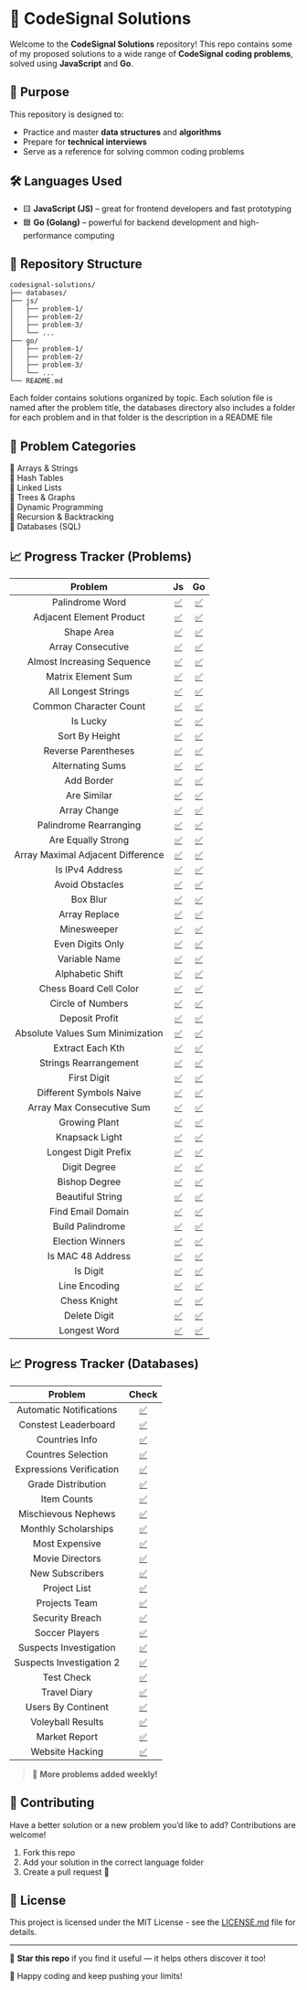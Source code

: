 # 🧠 CodeSignal Solutions

Welcome to the **CodeSignal Solutions** repository! This repo contains some of my proposed solutions to a wide range of **CodeSignal coding problems**, solved using **JavaScript** and **Go**.

## 🚀 Purpose

This repository is designed to:
- Practice and master **data structures** and **algorithms**
- Prepare for **technical interviews**
- Serve as a reference for solving common coding problems

## 🛠️ Languages Used

- 🟨 **JavaScript (JS)** – great for frontend developers and fast prototyping
- 🟦 **Go (Golang)** – powerful for backend development and high-performance computing

## 📂 Repository Structure

```
codesignal-solutions/
├── databases/
├── js/
│   ├── problem-1/
│   ├── problem-2/
│   ├── problem-3/
│   └── ...
├── go/
│   ├── problem-1/
│   ├── problem-2/
│   ├── problem-3/
│   └── ...
└── README.md
```

Each folder contains solutions organized by topic. Each solution file is named after the problem title, the databases directory also includes a folder for each problem and in that folder is the description in a README file
<!-- and includes:
- ✅ Problem description
- ✅ Time and space complexity
- ✅ Clear and concise code
- ✅ Comments explaining the logic -->

## 🧩 Problem Categories

🔹 Arrays & Strings  
🔹 Hash Tables  
🔹 Linked Lists  
🔹 Trees & Graphs  
🔹 Dynamic Programming  
🔹 Recursion & Backtracking  
🔹 Databases (SQL)


## 📈 Progress Tracker (Problems)


|             **Problem**             |                 **Js**                 |                               **Go**                               |
|:-----------------------------------:|:--------------------------------------:|:------------------------------------------------------------------:|
|           Palindrome Word           |       [✅](js/palindrome-word.js)       |             [✅](go/palindrome-word/palindrome-word.go)             |
|       Adjacent Element Product      |   [✅](js/adjacent-element-product.js)  |    [✅](go/adjacent-element-product/adjacent-element-product.go)    |
|              Shape Area             |          [✅](js/shape-area.js)         |                  [✅](go/shape-area/shape-area.go)                  |
|          Array Consecutive          |      [✅](js/array-consecutive.js)      |           [✅](go/array-consecutive/array-consecutive.go)           |
|      Almost Increasing Sequence     |  [✅](js/almost-increasing-sequence.js) |  [✅](go/almost-increasing-sequence/almost-increasing-sequence.go)  |
|          Matrix Element Sum         |      [✅](js/matrix-element-sum.js)     |          [✅](go/matrix-element-sum/matrix-element-sum.go)          |
|         All Longest Strings         |     [✅](js/all-longest-strings.js)     |         [✅](go/all-longest-strings/all-longest-strings.go)         |
|        Common Character Count       |    [✅](js/common-character-count.js)   |      [✅](go/common-character-count/common-character-count.go)      |
|               Is Lucky              |           [✅](js/is-lucky.js)          |                    [✅](go/is-lucky/is-lucky.go)                    |
|            Sort By Height           |        [✅](js/sort-by-height.js)       |              [✅](go/sort-by-height/sort-by-height.go)              |
|         Reverse Parentheses         |     [✅](js/reverse-parentheses.js)     |         [✅](go/reverse-parentheses/reverse-parentheses.go)         |
|           Alternating Sums          |       [✅](js/alternating-sums.js)      |            [✅](go/alternating-sums/alternating-sums.go)            |
|              Add Border             |          [✅](js/addBorder.js)          |                   [✅](go/addBorder/addBorder.go)                   |
|             Are Similar             |         [✅](js/are-similar.js)         |                 [✅](go/are-similar/are-similar.go)                 |
|             Array Change            |         [✅](js/array-change.js)        |                [✅](go/array-change/array-change.go)                |
|        Palindrome Rearranging       |    [✅](js/palindrome-rearranging.js)   |      [✅](go/palindrome-rearranging/palindrome-rearranging.go)      |
|          Are Equally Strong         |      [✅](js/are-equally-strong.js)     |          [✅](go/are-equally-strong/are-equally-strong.go)          |
| Array Maximal Adjacent   Difference | [✅](js/array-maximal-adjacent-diff.js) | [✅](go/array-maximal-adjacent-diff/array-maximal-adjacent-diff.go) |
|           Is IPv4 Address           |       [✅](js/is-IPv4-address.js)       |             [✅](go/is-IPv4-address/is-IPv4-address.go)             |
|           Avoid Obstacles           |       [✅](js/avoid-obstacles.js)       |             [✅](go/avoid-obstacles/avoid-obstacles.go)             |
|               Box Blur              |           [✅](js/box-blur.js)          |                    [✅](go/box-blur/box-blur.go)                    |
|            Array Replace            |        [✅](js/array-replace.js)        |               [✅](go/array-replace/array-replace.go)               |
|             Minesweeper             |         [✅](js/minesweeper.js)         |                 [✅](go/minesweeper/minesweeper.go)                 |
|           Even Digits Only          |       [✅](js/even-digits-only.js)      |            [✅](go/even-digits-only/even-digits-only.go)            |
|            Variable Name            |        [✅](js/variable-name.js)        |               [✅](go/variable-name/variable-name.go)               |
|           Alphabetic Shift          |       [✅](js/alphabetic-shift.js)      |            [✅](go/alphabetic-shift/alphabetic-shift.go)            |
|        Chess Board Cell Color       |    [✅](js/chess-board-cell-color.js)   |      [✅](go/chess-board-cell-color/chess-board-cell-color.go)      |
|          Circle of Numbers          |      [✅](js/circle-of-numbers.js)      |           [✅](go/circle-of-numbers/circle-of-numbers.go)           |
|            Deposit Profit           |        [✅](js/deposit-profit.js)       |              [✅](go/deposit-profit/deposit-profit.go)              |
|  Absolute Values Sum   Minimization |       [✅](js/abs-val-sum-min.js)       |             [✅](go/abs-val-sum-min/abs-val-sum-min.go)             |
|           Extract Each Kth          |       [✅](js/extract-each-kth.js)      |            [✅](go/extract-each-kth/extract-each-kth.go)            |
|        Strings Rearrangement        |    [✅](js/strings-rearrangement.js)    |       [✅](go/strings-rearrangement/strings-rearrangement.go)       |
|             First Digit             |         [✅](js/first-digit.js)         |                 [✅](go/first-digit/first-digit.go)                 |
|       Different Symbols Naive       |      [✅](js/diff-symblos-naive.js)     |          [✅](go/diff-symblos-naive/diff-symblos-naive.go)          |
|      Array Max Consecutive Sum      |      [✅](js/array-max-cons-sum.js)     |          [✅](go/array-max-cons-sum/array-max-cons-sum.go)          |
|            Growing Plant            |        [✅](js/growing-plant.js)        |               [✅](go/growing-plant/growing-plant.go)               |
|            Knapsack Light           |        [✅](js/knapsack-light.js)       |              [✅](go/knapsack-light/knapsack-light.go)              |
|         Longest Digit Prefix        |     [✅](js/longest-digit-prefix.js)    |        [✅](go/longest-digit-prefix/longest-digit-prefix.go)        |
|             Digit Degree            |         [✅](js/digit-degree.js)        |                [✅](go/digit-degree/digit-degree.go)                |
|            Bishop Degree            |        [✅](js/bishop-degree.js)        |               [✅](go/bishop-degree/bishop-degree.go)               |
|           Beautiful String          |       [✅](js/beautiful-string.js)      |            [✅](go/beautiful-string/beautiful-string.go)            |
|          Find Email Domain          |      [✅](js/find-email-domain.js)      |           [✅](go/find-email-domain/find-email-domain.go)           |
|          Build Palindrome           |      [✅](js/build-palindrome.js)       |           [✅](go/build-palindrome/build-palindrome.go)             |
|          Election Winners           |      [✅](js/election-winners.js)       |           [✅](go/election-winners/election-winners.go)             |
|          Is MAC 48 Address          |      [✅](js/is-mac-48-address.js)      |           [✅](go/is-mac-48-address/is-mac-48-address.go)           |
|          Is Digit                   |      [✅](js/is-digit.js)               |           [✅](go/is-digit/is-digit.go)                             |
|          Line Encoding              |      [✅](js/line-encoding.js)          |           [✅](go/line-encoding/line-encoding.go)                   |
|          Chess Knight               |      [✅](js/chess-knight.js)           |           [✅](go/chess-knight/chess-knight.go)                     |
|          Delete Digit               |      [✅](js/delete-digit.js)           |           [✅](go/delete-digit/delete-digit.go)                     |
|          Longest Word               |      [✅](js/longest-word.js)           |           [✅](go/longest-word/longest-word.go)                     |
 

## 📈 Progress Tracker (Databases)

|        **Problem**        |                                 **Check**                                 |
|:-------------------------:|:-------------------------------------------------------------------------:|
| Automatic   Notifications |     [✅](databases/automatic-notifications/automatic-notifications.sql)    |
|    Constest Leaderboard   |        [✅](databases/constest-leaderboard/constest-leaderboard.sql)       |
|       Countries Info      |              [✅](databases/countries-info/countries-info.sql)             |
|     Countres Selection    |          [✅](databases/countres-selection/countres-selection.sql)         |
|  Expressions Verification |    [✅](databases/expressions-verification/expressions-verification.sql)   |
|     Grade Distribution    |          [✅](databases/grade-distribution/grade-distribution.sql)         |
|        Item Counts        |                 [✅](databases/item-counts/item-counts.sql)                |
|    Mischievous Nephews    |         [✅](databases/mischievous-nephews/mischievous-nephews.sql)        |
|    Monthly Scholarships   |        [✅](databases/monthly-scholarships/monthly-scholarships.sql)       |
|       Most Expensive      |              [✅](databases/most-expensive/most-expensive.sql)             |
|      Movie Directors      |             [✅](databases/movie-directors/movie-directors.sql)            |
|      New Subscribers      |             [✅](databases/new-subscribers/new-subscribers.sql)            |
|        Project List       |                [✅](databases/project-list/project-list.sql)               |
|       Projects Team       |               [✅](databases/projects-team/projects-team.sql)              |
|      Security Breach      |             [✅](databases/security-breach/security-breach.sql)            |
|       Soccer Players      |              [✅](databases/soccer-players/soccer-players.sql)             |
|   Suspects Investigation  |      [✅](databases/suspects-investigation/suspects-investigation.sql)     |
|  Suspects Investigation 2 |    [✅](databases/suspects-investigation-2/suspects-investigation-2.sql)   |
|         Test Check        |                  [✅](databases/test-check/test-check.sql)                 |
|        Travel Diary       |                [✅](databases/travel-diary/travel-diary.sql)               |
|     Users By Continent    |          [✅](databases/users-by-continent/users-by-continent.sql)         |
|     Voleyball Results     |           [✅](databases/voleyball-results/voleyball-results.sql)          |
|     Market Report         |           [✅](databases/market-report/market-report.sql)                  |
|     Website Hacking       |           [✅](databases/website-hacking/website-hacking.sql)              |


> 🧠 **More problems added weekly!**

## 🤝 Contributing

Have a better solution or a new problem you’d like to add? Contributions are welcome!

1. Fork this repo
2. Add your solution in the correct language folder
3. Create a pull request 🚀

## 📄 License

This project is licensed under the MIT License - see the [LICENSE.md](LICENSE.md) file for details.

---

🌟 **Star this repo** if you find it useful — it helps others discover it too!

💬 Happy coding and keep pushing your limits!
